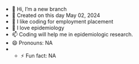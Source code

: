 - 👋 Hi, I’m a new branch
- 👀 Created on this day May 02, 2024
- 🌱 I like coding for employment placement
- 💞️ I love epidemiology
- 📫 Coding will help me in epidemiologic research.
- 😄 Pronouns: NA
- - ⚡ Fun fact: NA
<!---
belakap/belakap is a ✨ special ✨ repository because its `README.md` (this file) appears on your GitHub profile.
You can click the Preview link to take a look at your changes.
--->

